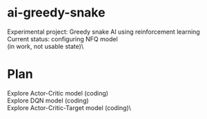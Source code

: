 # ai-greedy-snake
Experimental project: Greedy snake AI using reinforcement learning\
Current status: configuring NFQ model\
(in work, not usable state)\

# Plan
Explore Actor-Critic model (coding)\
Explore DQN model (coding)\
Explore Actor-Critic-Target model (coding)\

